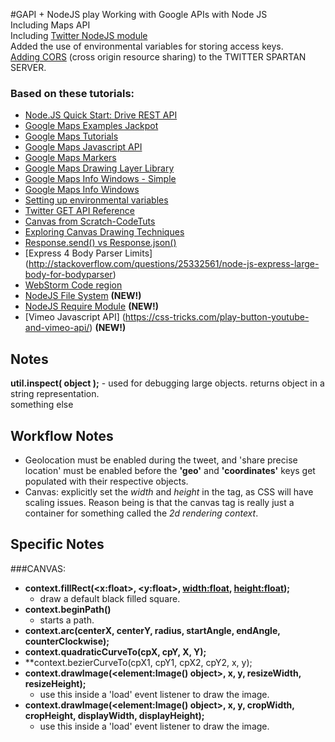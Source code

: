 #GAPI + NodeJS play
Working with Google APIs with Node JS <br>
Including Maps API <br>
Including [Twitter NodeJS module](https://www.npmjs.com/package/twitter)<br>
Added the use of environmental variables for storing access keys.<br>
[Adding CORS](http://enable-cors.org/server_expressjs.html) (cross origin resource sharing) to the TWITTER SPARTAN SERVER.<br>

### Based on these tutorials:
- [Node.JS Quick Start: Drive REST API](https://developers.google.com/drive/v3/web/quickstart/nodejs)
- [Google Maps Examples Jackpot](https://developers.google.com/maps/documentation/javascript/examples/)
- [Google Maps Tutorials](https://developers.google.com/maps/tutorials/)
- [Google Maps Javascript API](https://developers.google.com/maps/documentation/javascript/tutorial)
- [Google Maps Markers](https://developers.google.com/maps/documentation/javascript/markers)
- [Google Maps Drawing Layer Library](https://developers.google.com/maps/documentation/javascript/drawinglayer)
- [Google Maps Info Windows - Simple](https://developers.google.com/maps/documentation/javascript/examples/infowindow-simple)
- [Google Maps Info Windows](https://developers.google.com/maps/documentation/javascript/infowindows)
- [Setting up environmental variables](http://thewebivore.com/super-simple-environment-variables-node-js/)
- [Twitter GET API Reference](https://dev.twitter.com/rest/reference/get/search/tweets)
- [Canvas from Scratch-CodeTuts](http://code.tutsplus.com/series/canvas-from-scratch--net-19650)
- [Exploring Canvas Drawing Techniques](http://perfectionkills.com/exploring-canvas-drawing-techniques/)
- [Response.send() vs Response.json()](http://stackoverflow.com/questions/19041837/difference-between-res-send-and-res-json-in-express-js)
- [Express 4 Body Parser Limits] (http://stackoverflow.com/questions/25332561/node-js-express-large-body-for-bodyparser)
- [WebStorm Code region](https://www.jetbrains.com/webstorm/help/folding-and-expanding-code-blocks.html)
- [NodeJS File System](http://www.tutorialspoint.com/nodejs/nodejs_file_system.htm) **(NEW!)**
- [NodeJS Require Module](http://www.sitepoint.com/making-http-requests-in-node-js/) **(NEW!)**
- [Vimeo Javascript API] (https://css-tricks.com/play-button-youtube-and-vimeo-api/) **(NEW!)**

## Notes

**util.inspect( object );** - used for debugging large objects. returns object in a string representation.<br>
something else

## Workflow Notes
- Geolocation must be enabled during the tweet, and 'share precise location' must be enabled before the **'geo'** and 
**'coordinates'** keys get populated with their respective objects.<br>
- Canvas: explicitly set the *width* and *height* in the tag, as CSS will have scaling issues. Reason being is that 
the canvas tag is really just a container for something called the *2d rendering context*.<br>


## Specific Notes
###CANVAS:
- **context.fillRect(<x:float>, <y:float>, <width:float>, <height:float>);**
    - draw a default black filled square.
- **context.beginPath()** 
    - starts a path.
- **context.arc(centerX, centerY, radius, startAngle, endAngle, counterClockwise);** 
- **context.quadraticCurveTo(cpX, cpY, X, Y);**
- **context.bezierCurveTo(cpX1, cpY1, cpX2, cpY2, x, y);
- **context.drawImage(<element:Image() object>, x, y, resizeWidth, resizeHeight);** 
    - use this inside a 'load' event listener to draw the image.
- **context.drawImage(<element:Image() object>, x, y, cropWidth, cropHeight, displayWidth, displayHeight);** 
    - use this inside a 'load' event listener to draw the image.


